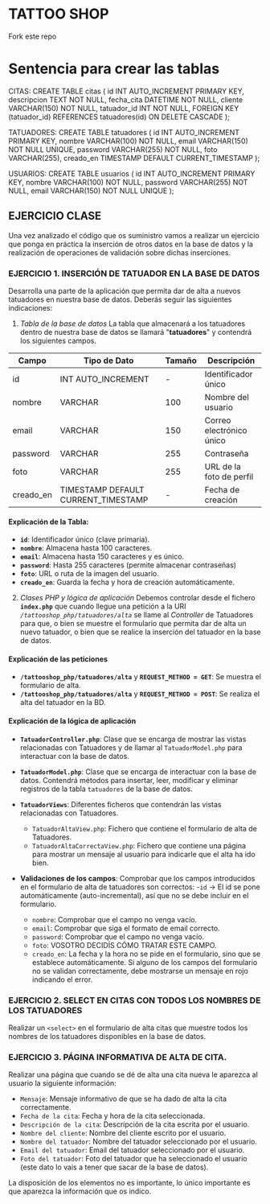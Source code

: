 # TATTOO SHOP

Fork este repo

# Sentencia para crear las tablas 

CITAS: 
CREATE TABLE citas (
    id INT AUTO_INCREMENT PRIMARY KEY,
    descripcion TEXT NOT NULL,
    fecha_cita DATETIME NOT NULL,
    cliente VARCHAR(150) NOT NULL,
    tatuador_id INT NOT NULL,
    FOREIGN KEY (tatuador_id) REFERENCES tatuadores(id) ON DELETE CASCADE
);


TATUADORES:
CREATE TABLE tatuadores (
    id INT AUTO_INCREMENT PRIMARY KEY,
    nombre VARCHAR(100) NOT NULL,
    email VARCHAR(150) NOT NULL UNIQUE,
    password VARCHAR(255) NOT NULL,
    foto VARCHAR(255),
    creado_en TIMESTAMP DEFAULT CURRENT_TIMESTAMP
);

USUARIOS:
CREATE TABLE usuarios (
    id INT AUTO_INCREMENT PRIMARY KEY,
    nombre VARCHAR(100) NOT NULL,
    password VARCHAR(255) NOT NULL,
    email VARCHAR(150) NOT NULL UNIQUE
);


## EJERCICIO CLASE

Una vez analizado el código que os suministro vamos a realizar un ejercicio que ponga en práctica la inserción de otros datos en la base de datos y la realización de operaciones de validación sobre dichas inserciones.

### EJERCICIO 1. INSERCIÓN DE TATUADOR EN LA BASE DE DATOS
Desarrolla una parte de la aplicación que permita dar de alta a nuevos tatuadores en nuestra base de datos. Deberás seguir las siguientes indicaciones:

1. *Tabla de la base de datos*
La tabla que almacenará a los tatuadores dentro de nuestra base de datos se llamará "**tatuadores**" y contendrá los siguientes campos.

| Campo    | Tipo de Dato          | Tamaño | Descripción                |
|----------|----------------------|--------|----------------------------|
| id       | INT AUTO_INCREMENT   | -      | Identificador único       |
| nombre   | VARCHAR              | 100    | Nombre del usuario        |
| email    | VARCHAR              | 150    | Correo electrónico único  |
| password | VARCHAR              | 255    | Contraseña     |
| foto     | VARCHAR              | 255    | URL de la foto de perfil  |
| creado_en | TIMESTAMP DEFAULT CURRENT_TIMESTAMP | - | Fecha de creación |

#### Explicación de la Tabla:
- **`id`**: Identificador único (clave primaria).
- **`nombre`**: Almacena hasta 100 caracteres.
- **`email`**: Almacena hasta 150 caracteres y es único.
- **`password`**: Hasta 255 caracteres (permite almacenar contraseñas)
- **`foto`**: URL o ruta de la imagen del usuario.
- **`creado_en`**: Guarda la fecha y hora de creación automáticamente.

2. *Clases PHP y lógica de aplicación*
Debemos controlar desde el fichero **`index.php`** que cuando llegue una petición a la URI *`/tattooshop_php/tatuadores/alta`* se llame al *Controller* de Tatuadores para que, o bien se muestre el formulario que permita dar de alta un nuevo tatuador, o bien que se realice la inserción del tatuador en la base de datos.

#### Explicación de las peticiones
- **`/tattooshop_php/tatuadores/alta`** y **`REQUEST_METHOD = GET`**: Se muestra el formulario de alta.
- **`/tattooshop_php/tatuadores/alta`** y **`REQUEST_METHOD = POST`**: Se realiza el alta del tatuador en la BD.

#### Explicación de la lógica de aplicación
- **`TatuadorController.php`**: Clase que se encarga de mostrar las vistas relacionadas con Tatuadores y de llamar al `TatuadorModel.php` para interactuar con la base de datos.
- **`TatuadorModel.php`**: Clase que se encarga de interactuar con la base de datos. Contendrá métodos para insertar, leer, modificar y eliminar registros de la tabla `tatuadores` de la base de datos.
- **`TatuadorViews`**: Diferentes ficheros que contendrán las vistas relacionadas con Tatuadores.
    - `TatuadorAltaView.php`: Fichero que contiene el formulario de alta de Tatuadores.
    - `TatuadorAltaCorrectaView.php`: Fichero que contiene una página para mostrar un mensaje al usuario para indicarle que el alta ha ido bien.

- **Validaciones de los campos**: Comprobar que los campos introducidos en el formulario de alta de tatuadores son correctos:
    -`id` -> El id se pone automáticamente (auto-incremental), así que no se debe incluir en el formulario.
    - `nombre`: Comprobar que el campo no venga vacío.
    - `email`: Comprobar que siga el formato de email correcto.
    - `password`: Comprobar que el campo no venga vacío.
    - `foto`: VOSOTRO DECIDÍS CÓMO TRATAR ESTE CAMPO.
    - `creado_en`: La fecha y la hora no se pide en el formulario, sino que se establece automáticamente.
Si alguno de los campos del formulario no se validan correctamente, debe mostrarse un mensaje en rojo indicando el error.


### EJERCICIO 2. SELECT EN CITAS CON TODOS LOS NOMBRES DE LOS TATUADORES
Realizar un `<select>` en el formulario de alta citas que muestre todos los nombres de los tatuadores disponibles en la base de datos.

### EJERCICIO 3. PÁGINA INFORMATIVA DE ALTA DE CITA.
Realizar una página que cuando se dé de alta una cita nueva le aparezca al usuario la siguiente información:

- ``Mensaje``: Mensaje informativo de que se ha dado de alta la cita correctamente.
- ``Fecha de la cita``: Fecha y hora de la cita seleccionada.
- ``Descripción de la cita``: Descripción de la cita escrita por el usuario.
- ``Nombre del cliente``: Nombre del cliente escrito por el usuario.
- ``Nombre del tatuador``: Nombre del tatuador seleccionado por el usuario.
- ``Email del tatuador``: Email del tatuador seleccionado por el usuario.
- ``Foto del tatuador``: Foto del tatuador que ha seleccionado el usuario (este dato lo vais a tener que sacar de la base de datos).

La disposición de los elementos no es importante, lo único importante es que aparezca la información que os indico.


